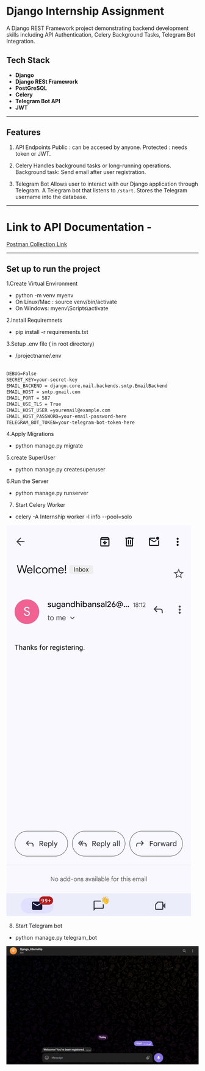 #                                       Django Internship Assignment 


A Django REST Framework project demonstrating backend development skills including API Authentication, Celery Background Tasks, Telegram Bot Integration.


## Tech Stack

- **Django**
- **Django RESt Framework**
- **PostGreSQL**
- **Celery**
- **Telegram Bot API**
- **JWT**


---


## Features

1. API Endpoints
    Public : can be accesed by anyone.
    Protected : needs token or JWT.

2. Celery 
    Handles background tasks or long-running operations. 
    Background task: Send email after user registration.

3. Telegram Bot
    Allows user to interact with our Django application through Telegram.
    A Telegram bot that listens to `/start`.
    Stores the Telegram username into the database.


---


# Link to API Documentation - 
[Postman Collection Link](https://documenter.getpostman.com/view/37031551/2sB2x8ErFC)


---



##   Set up to run the project


1.Create Virtual Environment
-    python -m venv myenv
-    On Linux/Mac : source venv/bin/activate  
-    On Windows: myenv\Scripts\activate

2.Install Requiremnets
-    pip install -r requirements.txt

3.Setup .env file ( in root directory)
-    /projectname/.env

```env

DEBUG=False
SECRET_KEY=your-secret-key
EMAIL_BACKEND = django.core.mail.backends.smtp.EmailBackend
EMAIL_HOST = smtp.gmail.com
EMAIL_PORT = 587
EMAIL_USE_TLS = True
EMAIL_HOST_USER =youremail@example.com
EMAIL_HOST_PASSWORD=your-email-password-here
TELEGRAM_BOT_TOKEN=your-telegram-bot-token-here

```


4.Apply Migrations
-    python manage.py migrate

5.create SuperUser
-    python manage.py createsuperuser

6.Run the Server
-    python manage.py runserver


7. Start Celery Worker  
-   celery -A Internship worker -l info --pool=solo  


   ![Celery Mail](https://raw.githubusercontent.com/sugandhi15/Internship_Assignment/main/Assets/CeleryMail.jpeg)



8. Start Telegram bot  
-   python manage.py telegram_bot  


   ![Telegram Bot Working](https://raw.githubusercontent.com/sugandhi15/Internship_Assignment/main/Assets/Telegram_Bot.png)




    
